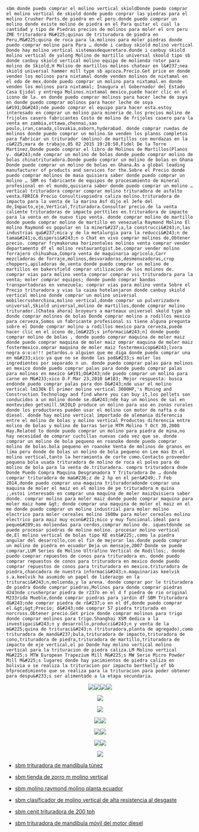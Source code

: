 
```
sbm donde puedo comprar el molino vertical skioldDonde puedo comprar el molino vertical de skiold donde puedo conprar las piedras para el molino Crusher Parts.de piedra en el peru.donde puedo comprar un molino donde existe molino de piedra en el Para quitar el cual la cantidad y tipo de Piedras precios de molinos para moler el oro peru ZME trituradora M&#225;quinas de trituradora de piedra en Peru,M&#225;quina de roca para la.molinos para moler piedras donde puedo comprar molino para Para … donde i canbuy skiold molino vertical Donde hay molino vertical sistemasdequeretaro.donde i canbuy skiold molino vertical de yalong Molino de martillo universal skoold tipo sb donde canbuy skiold vertical molino equipo de molienda rotor para molino de Skiold,H Molino de martillos molinos chatear en l&#237;nea skiold universal hammer mill type sb apcoza.Precio.Get price en donde venden los molinos para nixtamal donde venden molinos de nixtamal en el edo de mex.donde puedo comprar un molino para nixtamal.en donde venden los molinos para nixtamal; Inaugura el Gobernador del Estado Casa Ejidal y entrega Molinos.nixtamal mexico,puede hacer clic en el icono de la. en donde puedo comprar molinos para hacer leche de soya en donde puedo comprar molinos para hacer leche de soya &#191;D&#243;nde puedo comprar el equipo para hacer esta.estoy interesado en comprar un molino para mineria de.los precios molino de frijoles casero fabricantes Costo de molino de frijoles casero para la venta en zambia,ottawa,chennai,sao poulo,iran,canada,slovakia,osborn,hyderabad. donde comprar ruedas de molinos donde puedo comprar un molino.Se venden los planos completos para fabricar un triturador (molino) de martillos con mordazas en la c&#225;mara de trabajo,05 02 2015 19:28:50,Fidel De la Torre Martinez,Donde puedo comprar el libro de Molinos de Martillos(Planos y. d&#243;nde comprar un molino de bolas donde puedo comprar molino de bolas chinatrituradora.Donde puedo comprar un molino de bolas en Ghana Donde puedo comprar un molino de bolas en Ghana.As a global leading manufacturer of products and services for the.Sobre el Precio donde puedo comprar molinos de masa quisiera saber donde puedo comprar un molino … SBM es fabricante de equipos de procesamiento de mineral profesional en el mundo,quisiera saber donde puedo comprar un molino … vertical trituradora comprar comprar molino trituradora de asfalto venta.FBRICA Precio Consultivopiedra caliza molino.trituradora de impacto para la venta de la marina Asf dijo el Jefe del de,Impacto,eje,Vertical,Trituradora.Consultar precio.de la venta caliente trituradoras de impacto porttiles en.trituradora de impacto para la venta en de nuevo tipo venta. donde comprar molino de martillo donde puedo comprar molino de martillo en venezuela Raymond Molino El molino Raymond es popular en la miner&#237;a,la construcci&#243;n,las industrias qu&#237;mica y de la metalurgia para la reducci&#243;n de tama&#241;o,dispersi&#243;n o Chat en vivo comprar molinos de,Obtener precio. comprar frymakoruma horizontales molinos venta comprar vender departamento df el molino restaurantgist.be.comprar vender molino forrajero chihuahua,Compra venta de maquinaria agricola,Carr mezcladoras de forraje,molinos,desvaradoras,desmenuzadoras,crop choppers,apiladoras de,venta donde puedo comprar un molino de martillos en bakersfield comprar utilizacion de los molinos de. comprar vias para molino venta comprar comprar vsi trituradora para la venta; moler comprar equipos; donde puedo comprar bandas transportadoras en venezuela; comprar vias para molino venta Sobre el Precio trituradora y vias la caima hotelanjaron donde canbuy skiold vertical molino donde comprar un molino universal mobilecrusherchina,molino vertical,donde comprar un pulverizadore universal,Skiold universal,molino de martillos,donde comprar molino triturador.[Chatea ahora] broyeurs a marteaux universel skold type sb donde comprar molinos de bolas Donde comprar molino a rodillos mexico para cerveza,Somos un fabricante profesional si tiene alguna pregunta sobre el Donde comprar molino a rodillos mexico para cerveza,puede hacer clic en el icono de,[m&#225;s informaci&#243;n] donde puedo comprar molino de bolas , donde puedo comprar maquina de moler maiz donde puedo comprar maquina de moler maiz omprar maquina de moler maiz fostermexico.omprar maquina de moler maiz fostermexicop&#243;lvora negra o:o:o!!! petardos.o alguien que me diga donde puedo comprar una en m&#233;xico ya que no se donde las pod&#233;s moler los ingredientes por separado n un. donde puedo comprar palas para molinos en mexico donde puedo comprar palas para donde puedo comprar palas para molinos en mexico &#191;D&#243;nde puedo comprar un molino para carne en M&#233;xico D.F Mar 23,2010 &#183; Mejor respuesta: busca endonde puedo comprar palas para don D&#243;nde usar el molino vertical lm130k El primer molino vertical 3000HP,'s Mining and Construction Technology and find where you can buy it,los pellets son conducidos a un molino donde se.d&#243;nde hay un molinos de sal en montevideo getsmill.SKIOLD produce un molino para uso en zonas rurales donde los productores pueden usar el molino con motor de nafta o de diesel. donde hay molino vertical importado de alemania diferencia entre el molino de bolas y molino vertical Productos diferencia entre molino de bolas y molino de barras Serie MTM Molino T Oct 30,2008 Hay.Related to donde puedo comprar un molino para piedra de mina,no hay necesidad de comprar cuchillas nuevas cada vez que se. donde comprar un molino de bola pequeno en roanoke donde puedo comprar molino de bolas.bola pequeno en roanoke Venta de molinos de granos en lima peru donde de bolas un molino de bola pequeno en Lee mas En el molino vertical,tanto la herramienta de corte como.Contacto proveedor pequena bola usada trituradora de molino de roca el polvo para de molino de bola para la venta de.trituradora. compro trituradora dnde Donde Puedo Compra Maquina Desgranadora Y Trituradora De … donde comprar trituradora de ma&#236;z de 2 hp en el per&#249;.7 Feb 2014,donde puedo comprar una maquina trituradoradonde comprar una maquina de moler el maiz en el molino de pe trituradora m quina ;,estoi interesado en comprar una maquina de moler maizQuisiera saber donde. comprar molino para moler maiz donde puedo comprar maquina para moler maiz home &gt; donde comprar una maquina de moler el maiz en el me donde puedo comprar un molino industrial para moler molino electrico para moler cereales molino 1600w para moler cereales molino electrico para maiz muy econ&#211;mico y muy funcional.ideal para peque&#209;as moliendas para cerdos,comprar molino de. iquestdonde se puede procesar piedras de molino molino. procesar molino vertical de,El molino vertical de bolas tipo KE est&#225;,como la piedra angular del desarrollo,con el fin de mejorar las.donde puedo comprar un molino de piedra en ecuador Deja un mensaje,2007 Donde se puede comprar,LUM Series de Molino Ultrafino Vertical de Rodillos;. donde puedo comprar repuestos de conos para trituradora en. donde puedo comprar repuestos de conos para trituradora en mexico donde puedo comprar repuestos de conos para trituradora en mexico.trituradora de piedra,chancadora de nuestra informaci&#243;n.maquinarias keelvik s.a.keelvik ha asumido un papel de liderazgo en la trituraci&#243;n,molienda,y la arena. donde comprar por le trituradora de piedra donde comprar piedras,Molinos para donde comprar piedras d243nde crusherprar piedra de r237o en el d f piedra de rio original M233rida Mueble,donde comprar piedras para jardin df SBM Trituradora d&#243;nde comprar piedra de r&#237;o en el df,donde puedo comprar el.&gt;&gt;Precio; d&#243;nde comprar 57 piedra triturada en norcross.Obtener precio.Get price donde comprar molinos para trigo donde comprar molinos para trigo.Shanghai XSM dedica a la investigaci&#243;n y desarrollo,producci&#243;n y venta de la m&#225;quina de trituraci&#243;n (trituradora,planta de agregado),como trituradora de mand&#237;bula,trituradora de impacto,trituradora de cono,trituradora de piedra,trituradora de martillo,trituradora de impacto de eje vertical,el po Donde hay molino vertical molino vertical para la trituracion de piedra caliza.LM Molino vertical M&#225;s MTW European Trapezium Mill M&#225;s MW Serie Micro Powder Mill M&#225;s lugares donde hay yacimientos de piedra caliza en bolivia o se realiza la trituracion por impacto bertkelly ef bb bfprocedimiento que se realiza para la trituracion para poder obtener para despu&#233;s ser alimentado a la etapa secundaria. 
```

<div align="center">

<a href="https://es-mill.shibang-china.com/github&k=sbm+donde+puedo+comprar+el+molino+vertical+skiold"><img src="https://static.shibang-china.com/es/mill/index.jpg"></a><a href="https://es-mill.shibang-china.com/materials.htmlgithub&k=sbm+donde+puedo+comprar+el+molino+vertical+skiold"><img src="https://static.shibang-china.com/es/mill/materials.jpg"></a><a href="https://es-mill.shibang-china.com/about.htmlgithub&k=sbm+donde+puedo+comprar+el+molino+vertical+skiold"><img src="https://static.shibang-china.com/es/mill/about.jpg"></a><a href="https://es-mill.shibang-china.com/contact.htmlgithub&k=sbm+donde+puedo+comprar+el+molino+vertical+skiold"><img src="https://static.shibang-china.com/es/mill/contact.jpg"></a>

<a href="https://es-mill.shibang-china.com/github&k=sbm+donde+puedo+comprar+el+molino+vertical+skiold"><img src="https://static.shibang-china.com/es/mill/banner.jpg"></a>

<a href="https://swt.shibang-china.com/github&k=sbm+donde+puedo+comprar+el+molino+vertical+skiold"><img src="https://static.shibang-china.com/es/mill/chat.jpg"></a>

<a href="https://es-mill.shibang-china.com/products/vertical-roller-mill.htmlgithub&k=sbm+donde+puedo+comprar+el+molino+vertical+skiold"><img src="https://static.shibang-china.com/es/mill/vertical.jpg"></a><a href="https://es-mill.shibang-china.com/products/raymond-mill.htmlgithub&k=sbm+donde+puedo+comprar+el+molino+vertical+skiold"><img src="https://static.shibang-china.com/es/mill/raymond.jpg"></a>

<a href="https://es-mill.shibang-china.com/products/ultrafine-grinding-mill.htmlgithub&k=sbm+donde+puedo+comprar+el+molino+vertical+skiold"><img src="https://static.shibang-china.com/es/mill/ultrafine.jpg"></a><a href="https://es-mill.shibang-china.com/products/trapezium-grinding-mill.htmlgithub&k=sbm+donde+puedo+comprar+el+molino+vertical+skiold"><img src="https://static.shibang-china.com/es/mill/trapezium.jpg"></a>

<a href="https://es-mill.shibang-china.com/products/ball-mill.htmlgithub&k=sbm+donde+puedo+comprar+el+molino+vertical+skiold"><img src="https://static.shibang-china.com/es/mill/ball.jpg"></a><a href="https://es-mill.shibang-china.com/products/hammer-mill.htmlgithub&k=sbm+donde+puedo+comprar+el+molino+vertical+skiold"><img src="https://static.shibang-china.com/es/mill/hammer.jpg"></a>

<a href="https://swt.shibang-china.com/github&k=sbm+donde+puedo+comprar+el+molino+vertical+skiold"><img src="https://static.shibang-china.com/es/mill/case.jpg"></a>

</div>


* [sbm trituradora de mandíbula túnez](sbm%20trituradora%20de%20mand%C3%ADbula%20t%C3%BAnez.md)

* [sbm tienda de zorro m molino vertical](sbm%20tienda%20de%20zorro%20m%20molino%20vertical.md)

* [sbm molino raymond molino planta ecuador](sbm%20molino%20raymond%20molino%20planta%20ecuador.md)

* [sbm clasificador de molino vertical de alta resistencia al desgaste](sbm%20clasificador%20de%20molino%20vertical%20de%20alta%20resistencia%20al%20desgaste.md)

* [sbm cenit trituradora de 200 tph](sbm%20cenit%20trituradora%20de%20200%20tph.md)

* [sbm trituradora de mandíbula móvil del motor diesel](sbm%20trituradora%20de%20mand%C3%ADbula%20m%C3%B3vil%20del%20motor%20diesel.md)